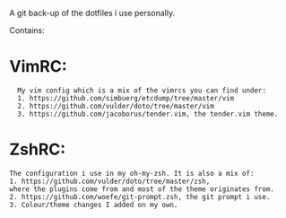 A git back-up of the dotfiles i use personally.

Contains:
  # VimRC:
      My vim config which is a mix of the vimrcs you can find under:
      1. https://github.com/simbuerg/etcdump/tree/master/vim
      2. https://github.com/vulder/doto/tree/master/vim
      3. https://github.com/jacoborus/tender.vim, the tender.vim theme.

  # ZshRC:
    The configuration i use in my oh-my-zsh. It is also a mix of:
    1. https://github.com/vulder/doto/tree/master/zsh,
    where the plugins come from and most of the theme originates from.
    2. https://github.com/woefe/git-prompt.zsh, the git prompt i use.
    3. Colour/theme changes I added on my own.

